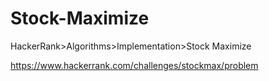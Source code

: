 # Stock-Maximize
HackerRank>Algorithms>Implementation>Stock Maximize

https://www.hackerrank.com/challenges/stockmax/problem
